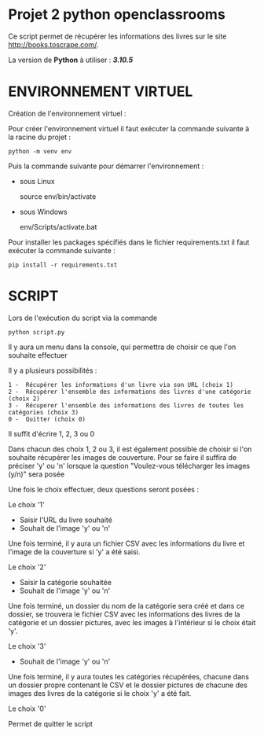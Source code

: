 # Projet 2 python openclassrooms

Ce script permet de récupérer les informations des livres sur le site http://books.toscrape.com/.

La version de **Python** à utiliser : _**3.10.5**_

# **ENVIRONNEMENT VIRTUEL**

Création de l'environnement virtuel :


Pour créer l'environnement virtuel il faut exécuter la commande suivante à la racine du projet :

    python -m venv env


Puis la commande suivante pour démarrer l'environnement :

-   sous Linux

    
    source env/bin/activate

-   sous Windows


    env/Scripts/activate.bat


Pour installer les packages spécifiés dans le fichier requirements.txt il faut exécuter la commande suivante :

    pip install -r requirements.txt


# **SCRIPT**

Lors de l'exécution du script via la commande

    python script.py

Il y aura un menu dans la console, qui permettra de choisir 
ce que l'on souhaite effectuer

Il y a plusieurs possibilités :

    1 -  Récupérer les informations d'un livre via son URL (choix 1)
    2 -  Récupérer l'ensemble des informations des livres d'une catégorie (choix 2)
    3 -  Récuperer l'ensemble des informations des livres de toutes les catégories (choix 3)
    0 -  Quitter (choix 0)

Il suffit d'écrire 1, 2, 3 ou 0

Dans chacun des choix 1, 2 ou 3, il est également possible de choisir si l'on souhaite récupérer les images de 
couverture. 
Pour se faire il suffira de préciser 'y' ou 'n' lorsque la question 
"Voulez-vous télécharger les images (y/n)" sera posée

Une fois le choix effectuer, deux questions seront posées :

Le choix '1'

- Saisir l'URL du livre souhaité
- Souhait de l'image 'y' ou 'n'

Une fois terminé, il y aura un fichier CSV avec les informations du livre 
et l'image de la couverture si 'y' a été saisi.

Le choix '2'

- Saisir la catégorie souhaitée
- Souhait de l'image 'y' ou 'n'

Une fois terminé, un dossier du nom de la catégorie sera créé et dans ce dossier, se trouvera le fichier CSV
avec les informations des livres de la catégorie et un dossier pictures, 
avec les images à l'intérieur si le choix était 'y'.

Le choix '3'

- Souhait de l'image 'y' ou 'n'

Une fois terminé, il y aura toutes les catégories récupérées, chacune dans un dossier propre contenant le CSV
et le dossier pictures de chacune des images des livres de la catégorie si le choix 'y' a été fait.

Le choix '0' 

Permet de quitter le script
